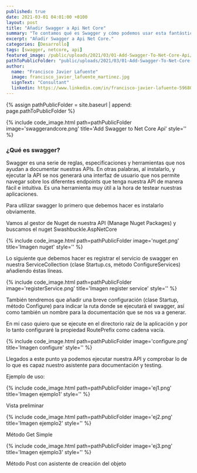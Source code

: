 ```yaml
---
published: true
date: 2021-03-01 04:01:00 +0100
layout: post
title: "Añadir Swagger a Api Net Core"
summary: "Te contamos qué es Swagger y cómo podemos usar esta fantástica herramienta que nos ayuda a documentar y testear nuestras APIs. Cuatro sencillos pasos sobre en nuestro proyecto NetCore."
excerpt: "Añadir Swagger a Api Net Core."
categories: [Desarrollo]
tags: [swagger, netcore, api]
featured_image: /public/uploads/2021/03/01-Add-Swagger-To-Net-Core-Api/swaggerandcore.png
pathToPublicFolder: "public/uploads/2021/03/01-Add-Swagger-To-Net-Core-Api"
author:
  name: "Francisco Javier Lafuente"
  image: francisco_javier_lafuente_martinez.jpg
  signText: "Consultant"
  linkedin: https://www.linkedin.com/in/francisco-javier-lafuente-59680012a/
---
```

{% assign pathPublicFolder = site.baseurl | append: page.pathToPublicFolder %}

{% include code_image.html path=pathPublicFolder
image='swaggerandcore.png'
title='Add Swagger to Net Core Api'
style=''
%}

### **¿Qué es swagger?**

Swagger es una serie de reglas, especificaciones y herramientas que nos ayudan a documentar nuestras APIs. En otras palabras, al instalarlo, y ejecutar la API se nos generará una interfaz de usuario que nos permite navegar sobre los diferentes endpoints que tenga nuestra API de manera fácil e intuitiva. Es una herramienta muy útil a la hora de testear nuestras aplicaciones.

Para utilizar swagger lo primero que debemos hacer es instalarlo obviamente.

Vamos al gestor de Nuget de nuestra API (Manage Nuget Packages) y buscamos el nuget Swashbuckle.AspNetCore

{% include code_image.html path=pathPublicFolder
image='nuget.png'
title='Imagen nuget'
style=''
%}

Lo siguiente que debemos hacer es registrar el servicio de swagger en nuestra ServiceCollection (clase Startup.cs, método ConfigureServices) añadiendo éstas líneas.

{% include code_image.html path=pathPublicFolder
image='registerService.png'
title='Imagen register service'
style=''
%}

También tendremos que añadir una breve configuración (clase Startup, método Configure) para indicar la ruta donde se ejecutará el swagger, así como también un nombre para la documentación que se nos va a generar.

En mi caso quiero que se ejecute en el directorio raíz de la aplicación y por lo tanto configuraré la propiedad RoutePrefix como cadena vacía.

{% include code_image.html path=pathPublicFolder
image='configure.png'
title='Imagen configure'
style=''
%}

Llegados a este punto ya podemos ejecutar nuestra API y comprobar lo de lo que es capaz nuestro asistente para documentación y testing.

Ejemplo de uso:

{% include code_image.html path=pathPublicFolder
image='ej1.png'
title='Imagen ejemplo1'
style=''
%}

Vista preliminar

{% include code_image.html path=pathPublicFolder
image='ej2.png'
title='Imagen ejemplo2'
style=''
%}

Método Get Simple

{% include code_image.html path=pathPublicFolder
image='ej3.png'
title='Imagen ejemplo3'
style=''
%}

Método Post con asistente de creación del objeto